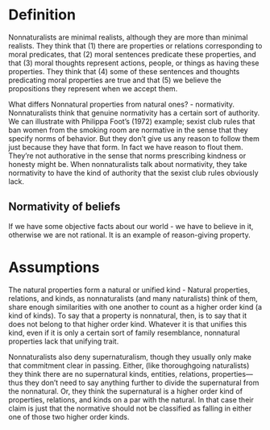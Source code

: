 # Definition

Nonnaturalists are minimal realists, although they are more than minimal  realists. They think that (1) there are properties or relations corresponding to moral predicates, that (2) moral sentences predicate these properties, and  that (3) moral thoughts represent actions, people, or things as having these  properties. They think that (4) some of these sentences and thoughts predicating moral properties are true and that (5) we believe the propositions  they represent when we accept them.

What differs Nonnatural properties from natural ones? - normativity. Nonnaturalists think that genuine normativity has a certain sort of authority. We can illustrate with Philippa Foot’s  (1972) example; sexist club rules that ban women from the smoking room  are normative in the sense that they specify norms of behavior. But they  don’t give us any reason to follow them just because they have that form.  In fact we have reason to flout them. They’re not authorative in the sense  that norms prescribing kindness or honesty might be. When nonnaturalists  talk about normativity, they take normativity to have the kind of authority  that the sexist club rules obviously lack.

## Normativity of beliefs

If we have some objective facts about our world - we have to believe in it, otherwise we are not rational. It is an example of reason-giving property.

# Assumptions

The natural properties form a natural or unified kind -  Natural properties, relations, and kinds, as nonnaturalists (and many naturalists) think of them, share enough similarities with one another to count  as a higher order kind (a kind of kinds). To say that a property is nonnatural,  then, is to say that it does not belong to that higher order kind. Whatever  it is that unifies this kind, even if it is only a certain sort of family resemblance, nonnatural properties lack that unifying trait. 

Nonnaturalists also  deny supernaturalism, though they usually only make that commitment  clear in passing. Either, (like thoroughgoing naturalists) they think there are  no supernatural kinds, entities, relations, properties—thus they don’t need  to say anything further to divide the supernatural from the nonnatural. Or,  they think the supernatural is a higher order kind of properties, relations,  and kinds on a par with the natural. In that case their claim is just that the  normative should not be classified as falling in either one of those two higher  order kinds. 
